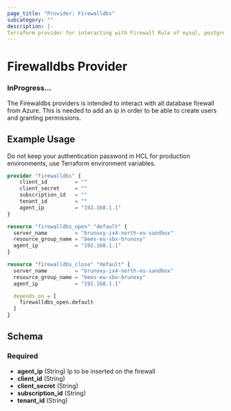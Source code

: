 ```yaml
---
page_title: "Provider: Firewalldbs"
subcategory: ""
description: |-
Terraform provider for interacting with Firewall Rule of mysql, postgres databases.
---
```


# Firewalldbs Provider
### InProgress...

The Firewaldbs providers is intended to interact with all database firewall from Azure. This is needed to add
an ip in order to be able to create users and granting permissions.


## Example Usage

Do not keep your authentication password in HCL for production environments, use Terraform environment variables.

```terraform
provider "firewalldbs" {
    client_id         = ""
    client_secret     = ""
    subscription_id   = ""
    tenant_id         = ""
    agent_ip          = "192.168.1.1"
}

resource "firewalldbs_open" "default" {
  server_name         = "brunoxy-ix4-north-eu-sandbox"
  resource_group_name = "bees-eu-sbx-brunoxy"
  agent_ip            = "192.168.1.1"
}

resource "firewalldbs_close" "default" {
  server_name         = "brunoxy-ix4-north-eu-sandbox"
  resource_group_name = "bees-eu-sbx-brunoxy"
  agent_ip            = "192.168.1.1"

  depends_on = [
    firewalldbs_open.default
  ]
}
```


<!-- schema generated by tfplugindocs -->
## Schema

### Required

- **agent_ip** (String) Ip to be inserted on the firewall
- **client_id** (String) 
- **client_secret** (String)
- **subscription_id** (String)
- **tenant_id** (String)
